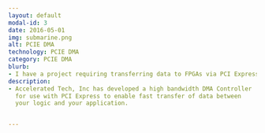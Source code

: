 ```yaml
---
layout: default
modal-id: 3
date: 2016-05-01
img: submarine.png
alt: PCIE DMA
technology: PCIE DMA
category: PCIE DMA
blurb:
- I have a project requiring transferring data to FPGAs via PCI Express
description:
- Accelerated Tech, Inc has developed a high bandwidth DMA Controller
  for use with PCI Express to enable fast transfer of data between
  your logic and your application.


---
```


